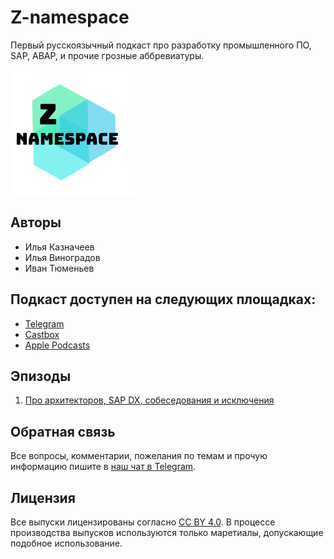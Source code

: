 # Z-namespace

Первый русскоязычный подкаст про разработку промышленного ПО, SAP, ABAP, и прочие грозные аббревиатуры.

![Project Logo](/logo.png)

## Авторы

- Илья Казначеев
- Илья Виноградов
- Иван Тюменьев

## Подкаст доступен на следующих площадках:

- [Telegram](https://t.me/z_namespace)
- [Castbox](https://castbox.fm/channel/id2658981)
- [Apple Podcasts](https://podcasts.apple.com/ru/podcast/z-namespace/id1501041559)

## Эпизоды

1. [Про архитекторов, SAP DX, собеседования и исключения](https://castbox.fm/episode/Z-namespace-1-id2658981-id235788244)

## Обратная связь

Все вопросы, комментарии, пожелания по темам и прочую информацию пишите в [наш чат в Telegram](https://t.me/z_chatspace).

## Лицензия

Все выпуски лицензированы согласно [CC BY 4.0](https://creativecommons.org/licenses/by/4.0/). В процессе производства выпусков используются только маретиалы, допускающие подобное использование.

